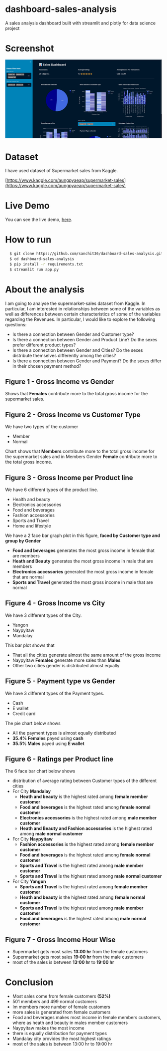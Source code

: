 # dashboard-sales-analysis

A sales analysis dashboard built with streamlit and plotly for data science project

# Screenshot

<img src="https://raw.githubusercontent.com/sanchit36/dashboard-sales-analysis/master/screenshot/Dashboard.png" alt="Dashboard" />

# Dataset

I have used dataset of Supermarket sales from Kaggle.

[https://www.kaggle.com/aungpyaeap/supermarket-sales](https://www.kaggle.com/aungpyaeap/supermarket-sales)

# Live Demo

You can see the live demo, [here](https://bhadgal-dashboard-sales.herokuapp.com/).

# How to run

```bash
  $ git clone https://github.com/sanchit36/dashboard-sales-analysis.git
  $ cd dashboard-sales-analysis
  $ pip install -r requirements.txt
  $ streamlit run app.py
```

# About the analysis

I am going to analyse the supermarket-sales dataset from Kaggle. In particular, I am interested in relationships between some of the variables as well as differences between certain characteristics of some of the variables regarding the Revenues. In particular, I would like to explore the following questions:

- Is there a connection between Gender and Customer type?
- Is there a connection between Gender and Product Line? Do the sexes prefer different product types?
- Is there a connection between Gender and Cities? Do the sexes distribute themselves differently among the cities?
- Is there a connection between Gender and Payment? Do the sexes differ in their chosen payment method?

## Figure 1 - Gross Income vs Gender

Shows that **Females** contribute more to the total gross income for the supermarket sales.

## Figure 2 - Gross Income vs Customer Type

We have two types of the customer

- Member
- Normal

Chart shows that **Members** contribute more to the total gross income for the supermarket sales and in Members Gender **Female** contribute more to the total gross income.

## Figure 3 - Gross Income per Product line

We have 6 different types of the product line.

- Health and beauty
- Electronics accessories
- Food and beverages
- Fashion accessories
- Sports and Travel
- Home and lifestyle

We have a 2 face bar graph plot in this figure, **faced by Customer type and group by Gender**

- **Food and beverages** generates the most gross income in female that are members
- **Heath and Beauty** generates the most gross income in male that are members
- **Electronics accessories** generated the most gross income in female that are normal
- **Sports and Travel** generated the most gross income in male that are normal

## Figure 4 - Gross Income vs City

We have 3 different types of the City.

- Yangon
- Naypyitaw
- Mandalay

This bar plot shows that

- That all the cities generate almost the same amount of the gross income
- Naypyitaw **Females** generate more sales than **Males**
- Other two cities gender is distributed almost equally

## Figure 5 - Payment type vs Gender

We have 3 different types of the Payment types.

- Cash
- E wallet
- Credit card

The pie chart below shows

- All the payment types is almost equally distributed
- **35.4% Females** payed using **cash**
- **35.5% Males** payed using **E wallet**

## Figure 6 - Ratings per Product line

The 6 face bar chart below shows

- distribution of average rating between Customer types of the different cities
- For City **Mandalay**
  - **Heath and beauty** is the highest rated among **female member customer**
  - **Food and beverages** is the highest rated among **female normal customer**
  - **Electronics accessories** is the highest rated among **male member customer**
  - **Heath and Beauty and Fashion accessories** is the highest rated among **male normal customer**
- For City **Naypyitaw**
  - **Fashion accessories** is the highest rated among **female member customer**
  - **Food and beverages** is the highest rated among **female normal customer**
  - **Sports and Travel** is the highest rated among **male member customer**
  - **Sports and Travel** is the highest rated among **male normal customer**
- For City **Yangon**
  - **Sports and Travel** is the highest rated among **female member customer**
  - **Heath and beauty** is the highest rated among **female normal customer**
  - **Sports and Travel** is the highest rated among **male member customer**
  - **Food and beverages** is the highest rated among **male normal customer**

## Figure 7 - Gross Income Hour Wise

- Supermarket gets most sales **13:00 hr** from the female customers
- Supermarket gets most sales **19:00 hr** from the male customers
- most of the sales is between **13:00 hr** to **19:00 hr**

# Conclusion

- Most sales come from female customers **(52%)**
- 501 members and 499 normal customers
- Im members more number of female customers
- more sales is generated from female customers
- Food and beverages makes most income in female members customers, where as heath and beauty in males member customers
- Naypyitaw makes the most income
- there is equally distribution for payment types
- Mandalay city provides the most highest ratings
- most of the sales is between 13:00 hr to 19:00 hr
